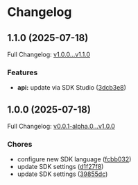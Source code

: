 # Changelog

## 1.1.0 (2025-07-18)

Full Changelog: [v1.0.0...v1.1.0](https://github.com/heartbeat-chat/hb-ts-sdk/compare/v1.0.0...v1.1.0)

### Features

* **api:** update via SDK Studio ([3dcb3e8](https://github.com/heartbeat-chat/hb-ts-sdk/commit/3dcb3e8f9070b3570c71a8b6f25b6eab4d381ad7))

## 1.0.0 (2025-07-18)

Full Changelog: [v0.0.1-alpha.0...v1.0.0](https://github.com/heartbeat-chat/hb-ts-sdk/compare/v0.0.1-alpha.0...v1.0.0)

### Chores

* configure new SDK language ([fcbb032](https://github.com/heartbeat-chat/hb-ts-sdk/commit/fcbb03244c30dd765d26730fe4741cd393a67c8b))
* update SDK settings ([d1f27f8](https://github.com/heartbeat-chat/hb-ts-sdk/commit/d1f27f8b51e3b5b7a1fca5b87dcbebcc2f743dce))
* update SDK settings ([39855dc](https://github.com/heartbeat-chat/hb-ts-sdk/commit/39855dc5b0626d29e908168567df73b76885474d))
